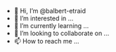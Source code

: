 - 👋 Hi, I’m @balbert-etraid
- 👀 I’m interested in ...
- 🌱 I’m currently learning ...
- 💞️ I’m looking to collaborate on ...
- 📫 How to reach me ...

<!---
balbert-etraid/balbert-etraid is a ✨ special ✨ repository because its `README.md` (this file) appears on your GitHub profile.
You can click the Preview link to take a look at your changes.
--->
